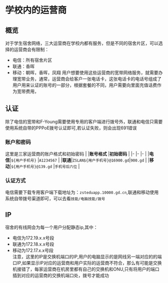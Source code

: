 # 学校内的运营商
## 概览
对于学生宿舍网络，三大运营商在学校内都有服务，但是不同的宿舍片区，可以选择的运营商会有限制：

- 电信：所有宿舍片区
- 联通：香晖
- 移动：朝晖，香晖，凤翔
用户想要使用这些运营商的宽带网络服务，就需要办理宽带业务，通常，运营商会给客户一张电话卡，这张电话卡的电话号组成了用户用来认证的账号的一部分，根据套餐的不同，用户需要向里面充值话费作为宽带费用，
## 认证
除了电信的宽带和F-Young需要使用专用的客户端进行拨号外，联通和电信只需要使用系统自带的PPPoE拨号认证即可,若认证失败，则会出现691错误
### 账户和密码
这里是三家运营商的账户格式和初始密码
|       |**账号格式**                 |**初始密码**      |
|-      |-                           |-                |
|**电信**|`${用户手机号}`              |`A1234567`       |
|**联通**|`ZSLAN${用户手机号}@16900.gd`|`900.gd`         |
|**移动**|`${用户手机号}@139.gd`       |`手机号后六位`     |

### 认证方式
电信需要下载专用客户端下载地址为：`zsteduapp.10000.gd.cn`,联通和移动使用系统自带拨号渠道即可，可以去看`技能/电脑技能/拨号`
## IP
宿舍的有线网会为每一个用户分配静态ip,其中：
- 电信为172.19.x.x号段
- 联通为172.18.x.x号段
- 移动为172.17.x.x号段\
注意，这里的IP是交换机端口的IP,用户的电脑显示的是网线另一端对应的的端口IP,如果显示IP对应的运营商和用户实际的运营商不符合，那么有可能是交换机接错了，每家运营商在机房里都有自己的交换机和ONU,只有将用户的端口插到对应的运营商的交换机端口处，拨号才能成功
